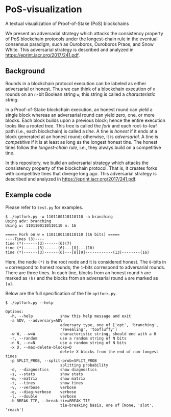# PoS-visualization
A textual visualization of Proof-of-Stake (PoS) blockchains

We present an adversarial strategy which attacks 
the consistency property of PoS blockchain protocols 
under the longest-chain rule 
in the eventual consensus paradigm, such as 
Ouroboros, Ouroboros Praos, and Snow White. 
This adversarial strategy is described and analyzed in 
https://eprint.iacr.org/2017/241.pdf.

## Background
Rounds in a blockchain protocol execution can be labeled 
as either adversarial or honest. 
Thus we can think of a blockchain execution of ``n`` rounds on 
an ``n``-bit Boolean string ``w``; 
this string is called a _characteristic string_.

In a Proof-of-Stake blockchain execution, 
an honest round can yield a single block whereas 
an adversarial round can yield zero, one, or more blocks. 
Each block builds upon a previous block; hence the entire 
execution looks like a rooted tree. 
This tree is called the _fork_ and each root-to-leaf path 
(i.e., each blockchain) is called a _tine_. 
A tine is _honest_ if it ends at a block generated at an honest round; 
otherwise, it is _adversarial_.
A tine is _competitive_ if it is at least as long as 
the longest honest tine. 
The honest tines follow the _longest-chain rule_, i.e., 
they always build on a competitive tine.

In this repository, 
we build an adversarial strategy which attacks 
the consistency property of the blockchain protocol. 
That is, it creates forks with 
competitive tines that diverge long ago. 
This adversarial strategy is described and analyzed in 
https://eprint.iacr.org/2017/241.pdf.



## Example code
Please refer to ``test.py`` for examples.

```
$ ./optfork.py -w 1101100110110110 -a branching
Using adv: branching
Using w: 1101100110110110 n: 16

===== Fork on w = 1101100110110110 (16 bits) =====
----Tines (3)----
tine (*)------(3)------(6)(7)
tine (*)------(3)------(6)---[8]---(10)
tine (*)------(3)------(6)---[8][9]------------(13)--------(16)
```
Here, the node `(*)` is the root node and it is considered honest. 
The `0`-bits in `w` correspond to honest rounds; 
the `1`-bits correspond to adversarial rounds. 
There are three tines. In each tine, 
blocks from an honest round `h` are marked as `(h)` and the 
blocks from an adversarial round `a` are marked as `[a]`. 

Below are the full specification of the file ``optfork.py``.

```
$ ./optfork.py --help

Options:
  -h, --help            show this help message and exit
  -a ADV, --adversary=ADV
                        adversary type, one of ['opt', 'branching',
                        'revealing', 'toofluffy']
  -w W, --w=W           characteristic string, should end with a 0
  -r, --random          use a random string of N bits
  -n N, --n=N           use a random string of N bits
  -x D, --max-delete-blocks=D
                        delete X blocks from the end of non-longest tines
  -p SPLIT_PROB, --split-prob=SPLIT_PROB
                        splitting probability
  -d, --diagnostics     show diagnostics
  -s, --stats           show stats
  -m, --matrix          show matrix
  -t, --tines           show tines
  -v, --verbose         verbose
  -e, --diag-verbose    verbose
  -l, --double          verbose
  -b BREAK_TIE, --break-tie=BREAK_TIE
                        tie-breaking basis, one of [None, 'slot', 'reach']

```


